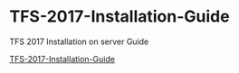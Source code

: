 # TFS-2017-Installation-Guide
TFS 2017 Installation on server Guide 

[TFS-2017-Installation-Guide](benday-tfs2017-install-guide-v1.1.pdf)

